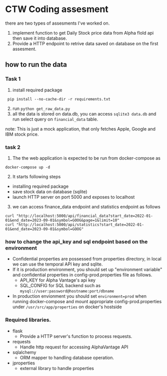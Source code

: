 # CTW Coding assesment
there are two types of assesments I've worked on.
1. implement function to get Daily Stock price data from Alpha flold api then save it into database.
2. Provide a HTTP endpoint to retrive data saved on database on the first assesment.
## how to run the data 
### Task 1 
1. install required package 
```
 pip install --no-cache-dir -r requirements.txt
```
2. run `python get_raw_data.py`
1. all the data is stored on data.db, you can access `sqlite3 data.db` and run select query on `financial_data` table.


note: This is just a mock application, that only fetches Apple, Google and IBM stock price.

### task 2 
1. The the web application is expected to be run from docker-compose as 
```shell
docker-compose up -d 
```
2. It starts following steps 
 * installing required package
 * save stock data on database (sqlite)
 * launch HTTP server on port 5000 and exposes to localhost 
3. we can access finance_data endpoint and statistics endpoint as follows 
```shell
curl "http://localhost:5000/api/financial_data?start_date=2022-01-01&end_date=2023-09-01&symbol=GOOG&page=1&limit=10"
curl "http://localhost:5000/api/statistics?start_date=2022-01-01&end_date=2023-09-01&symbol=GOOG"
```

### how to change the api_key and sql endpoint based on the environment 
* Confidential properties are possessed from properties directory, in local we can use the temporal API key and sqlite.
* If it is production environment, you should set up "environment variable" and confidential properties in config-prod.properties file as follows.
  * API_KEY for Alpha Vantage's api key
  * SQL_CONFIG for SQL backend such as `mysql://user:password@hostname:port/dbname`
* In production envionment you should set `environment=prod` when running docker-compose and mount appropriate config-prod.properties under `/usr/src/app/properties` on docker's hostside   




### Required libraries.
* flask 
  * Provide a HTTP server's function to process requests.
* requests
  * Handle http request for accessing AlphaVantage  API
* sqlalchemy
  * ORM mapper to handling database operation.
* jproperties
  * external library to handle properties